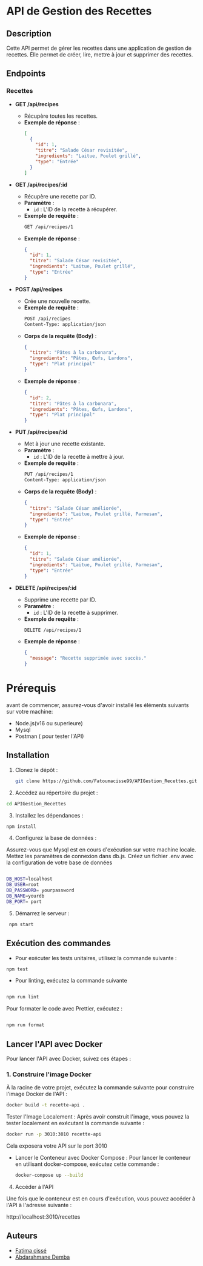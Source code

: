 

# API de Gestion des Recettes

## Description

Cette API permet de gérer les recettes dans une application de gestion de recettes. Elle permet de créer, lire, mettre à jour et supprimer des recettes.

## Endpoints

### Recettes

- **GET /api/recipes**
  - Récupère toutes les recettes.
  - **Exemple de réponse** :
    ```json
    [
      {
        "id": 1,
        "titre": "Salade César revisitée",
        "ingredients": "Laitue, Poulet grillé",
        "type": "Entrée"
      }
    ]
    ```

- **GET /api/recipes/:id**
  - Récupère une recette par ID.
  - **Paramètre** :
    - `id` : L'ID de la recette à récupérer.
  - **Exemple de requête** :
    ```bash
    GET /api/recipes/1
    ```
  - **Exemple de réponse** :
    ```json
    {
      "id": 1,
      "titre": "Salade César revisitée",
      "ingredients": "Laitue, Poulet grillé",
      "type": "Entrée"
    }
    ```

- **POST /api/recipes**
  - Crée une nouvelle recette.
  - **Exemple de requête** :
    ```bash
    POST /api/recipes
    Content-Type: application/json
    ```
  - **Corps de la requête (Body)** :
    ```json
    {
      "titre": "Pâtes à la carbonara",
      "ingredients": "Pâtes, Œufs, Lardons",
      "type": "Plat principal"
    }
    ```
  - **Exemple de réponse** :
    ```json
    {
      "id": 2,
      "titre": "Pâtes à la carbonara",
      "ingredients": "Pâtes, Œufs, Lardons",
      "type": "Plat principal"
    }
    ```

- **PUT /api/recipes/:id**
  - Met à jour une recette existante.
  - **Paramètre** :
    - `id` : L'ID de la recette à mettre à jour.
  - **Exemple de requête** :
    ```bash
    PUT /api/recipes/1
    Content-Type: application/json
    ```
  - **Corps de la requête (Body)** :
    ```json
    {
      "titre": "Salade César améliorée",
      "ingredients": "Laitue, Poulet grillé, Parmesan",
      "type": "Entrée"
    }
    ```
  - **Exemple de réponse** :
    ```json
    {
      "id": 1,
      "titre": "Salade César améliorée",
      "ingredients": "Laitue, Poulet grillé, Parmesan",
      "type": "Entrée"
    }
    ```

- **DELETE /api/recipes/:id**
  - Supprime une recette par ID.
  - **Paramètre** :
    - `id` : L'ID de la recette à supprimer.
  - **Exemple de requête** :
    ```bash
    DELETE /api/recipes/1
    ```
  - **Exemple de réponse** :
    ```json
    {
      "message": "Recette supprimée avec succès."
    }
    ```
# Prérequis
  
  avant de  commencer, assurez-vous d'avoir installé les éléments suivants sur votre machine:

  * Node.js(v16 ou superieure) 
  * Mysql
  * Postman ( pour tester l'API)

## Installation

1. Clonez le dépôt :

   ```bash
   git clone https://github.com/Fatoumacisse99/APIGestion_Recettes.git

 2. Accédez au répertoire du projet :

```bash
cd APIGestion_Recettes
```
3. Installez les dépendances :

```bash
npm install
```

4. Configurez la base de données :

Assurez-vous que Mysql est en cours d'exécution sur votre machine locale.
    Mettez les paramètres de connexion dans db.js.
    Créez un fichier .env avec la configuration de votre base de données

```bash

DB_HOST=localhost
DB_USER=root
DB_PASSWORD= yourpassword
DB_NAME=yourdb
DB_PORT= port
```
5. Démarrez le serveur :

```bash
 npm start
 ```
## Exécution des commandes
 - Pour exécuter les tests unitaires, utilisez la commande suivante :

```bash
npm test
```

- Pour linting, exécutez la commande suivante 

```bash

npm run lint
```
Pour formater le code avec Prettier, exécutez :

```bash

npm run format
```
## Lancer l'API avec Docker

Pour lancer l'API avec Docker, suivez ces étapes :

### 1. Construire l'image Docker

À la racine de votre projet, exécutez la commande suivante pour construire l'image Docker de l'API :

```bash
docker build -t recette-api .
```
Tester l'Image Localement : Après avoir construit l'image, vous pouvez la tester localement en exécutant la commande suivante :
   ```bash
   docker run -p 3010:3010 recette-api
   ```
   Cela exposera votre API sur le port 3010

* Lancer le Conteneur avec Docker Compose : Pour lancer le conteneur en utilisant docker-compose, exécutez cette commande :
  ```bash
  docker-compose up --build
  ```
4. Accéder à l'API

Une fois que le conteneur est en cours d'exécution, vous pouvez accéder à l'API à l'adresse suivante :


http://localhost:3010/recettes







## Auteurs

- [Fatima cissé](https://github.com/Fatoumacisse99)
- [Abdarahmane Demba](https://github.com/Abdarahmane)

